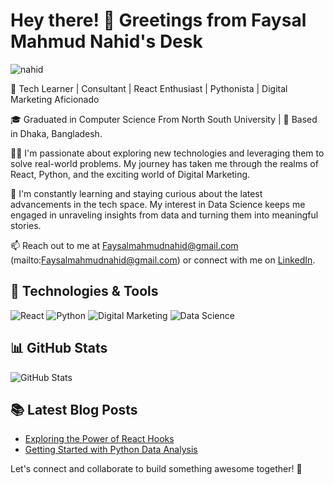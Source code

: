 # Hey there! 👋 Greetings from Faysal Mahmud Nahid's Desk 


![nahid](https://scontent.fdac11-2.fna.fbcdn.net/v/t39.30808-6/313918756_5372181419576365_1386613558634820141_n.jpg?_nc_cat=105&cb=99be929b-3346023f&ccb=1-7&_nc_sid=300f58&_nc_eui2=AeFc9N_b6JWYbwRKUSckZBVsiy8JmvVYi2WLLwma9ViLZfuSYA5-TrXsmw7HdFHr8cceRMcurCoZXfT65vEKUcCg&_nc_ohc=ykQKhLQyfmkAX8YQOkE&_nc_ht=scontent.fdac11-2.fna&oh=00_AfCZjZ7fpdZrO8tWM51c8RUPCD5T1gLFxhp5OIR3sftGdQ&oe=64DDFAE1)


🚀 Tech Learner | Consultant | React Enthusiast | Pythonista | Digital Marketing Aficionado


🎓 Graduated in Computer Science From North South University | 🌆 Based in Dhaka, Bangladesh.

👨‍💻 I'm passionate about exploring new technologies and leveraging them to solve real-world problems. My journey has taken me through the realms of React, Python, and the exciting world of Digital Marketing.

🌱 I'm constantly learning and staying curious about the latest advancements in the tech space. My interest in Data Science keeps me engaged in unraveling insights from data and turning them into meaningful stories.

📫 Reach out to me at Faysalmahmudnahid@gmail.com (mailto:Faysalmahmudnahid@gmail.com) or connect with me on [LinkedIn](https://www.linkedin.com/in/Faysal-mahmud-nahid).

## 🔧 Technologies & Tools

![React](https://img.shields.io/badge/-React-61DAFB?style=flat-square&logo=react&logoColor=white)
![Python](https://img.shields.io/badge/-Python-3776AB?style=flat-square&logo=python&logoColor=white)
![Digital Marketing](https://img.shields.io/badge/-Digital%20Marketing-FF6F61?style=flat-square&logo=digitalocean&logoColor=white)
![Data Science](https://img.shields.io/badge/-Data%20Science-336791?style=flat-square&logo=datascience&logoColor=white)

## 📊 GitHub Stats

![GitHub Stats](https://github-readme-stats.vercel.app/api?username=yourusername&show_icons=true&theme=radical)

## 📚 Latest Blog Posts

- [Exploring the Power of React Hooks](https://yourblog.com/react-hooks-power)
- [Getting Started with Python Data Analysis](https://yourblog.com/python-data-analysis)



Let's connect and collaborate to build something awesome together! 🌟
